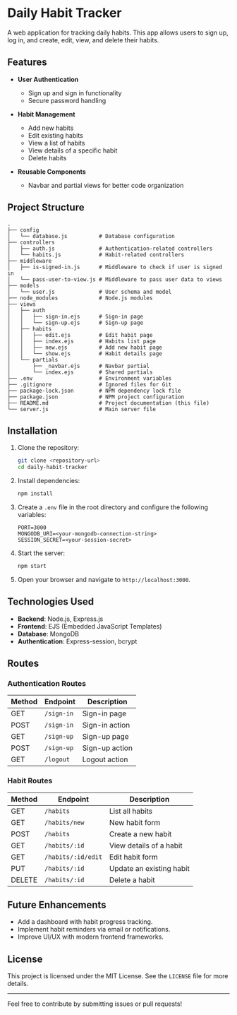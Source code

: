 # Daily Habit Tracker

A web application for tracking daily habits. This app allows users to sign up, log in, and create, edit, view, and delete their habits.

## Features

- **User Authentication**
  - Sign up and sign in functionality
  - Secure password handling

- **Habit Management**
  - Add new habits
  - Edit existing habits
  - View a list of habits
  - View details of a specific habit
  - Delete habits

- **Reusable Components**
  - Navbar and partial views for better code organization

## Project Structure

```plaintext
.
├── config
│   └── database.js          # Database configuration
├── controllers
│   ├── auth.js              # Authentication-related controllers
│   └── habits.js            # Habit-related controllers
├── middleware
│   ├── is-signed-in.js      # Middleware to check if user is signed in
│   └── pass-user-to-view.js # Middleware to pass user data to views
├── models
│   └── user.js              # User schema and model
├── node_modules             # Node.js modules
├── views
│   ├── auth
│   │   ├── sign-in.ejs      # Sign-in page
│   │   └── sign-up.ejs      # Sign-up page
│   ├── habits
│   │   ├── edit.ejs         # Edit habit page
│   │   ├── index.ejs        # Habits list page
│   │   ├── new.ejs          # Add new habit page
│   │   └── show.ejs         # Habit details page
│   └── partials
│       ├── _navbar.ejs      # Navbar partial
│       └── index.ejs        # Shared partials
├── .env                     # Environment variables
├── .gitignore               # Ignored files for Git
├── package-lock.json        # NPM dependency lock file
├── package.json             # NPM project configuration
├── README.md                # Project documentation (this file)
└── server.js                # Main server file
```

## Installation

1. Clone the repository:

   ```bash
   git clone <repository-url>
   cd daily-habit-tracker
   ```

2. Install dependencies:

   ```bash
   npm install
   ```

3. Create a `.env` file in the root directory and configure the following variables:

   ```plaintext
   PORT=3000
   MONGODB_URI=<your-mongodb-connection-string>
   SESSION_SECRET=<your-session-secret>
   ```

4. Start the server:

   ```bash
   npm start
   ```

5. Open your browser and navigate to `http://localhost:3000`.

## Technologies Used

- **Backend**: Node.js, Express.js
- **Frontend**: EJS (Embedded JavaScript Templates)
- **Database**: MongoDB
- **Authentication**: Express-session, bcrypt

## Routes

### Authentication Routes

| Method | Endpoint     | Description          |
|--------|--------------|----------------------|
| GET    | `/sign-in`   | Sign-in page         |
| POST   | `/sign-in`   | Sign-in action       |
| GET    | `/sign-up`   | Sign-up page         |
| POST   | `/sign-up`   | Sign-up action       |
| GET    | `/logout`    | Logout action        |

### Habit Routes

| Method | Endpoint      | Description             |
|--------|---------------|-------------------------|
| GET    | `/habits`     | List all habits         |
| GET    | `/habits/new` | New habit form          |
| POST   | `/habits`     | Create a new habit      |
| GET    | `/habits/:id` | View details of a habit |
| GET    | `/habits/:id/edit` | Edit habit form    |
| PUT    | `/habits/:id` | Update an existing habit|
| DELETE | `/habits/:id` | Delete a habit          |

## Future Enhancements

- Add a dashboard with habit progress tracking.
- Implement habit reminders via email or notifications.
- Improve UI/UX with modern frontend frameworks.

## License

This project is licensed under the MIT License. See the `LICENSE` file for more details.

---

Feel free to contribute by submitting issues or pull requests!
